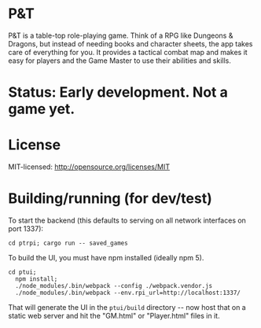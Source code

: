 # P&T

P&T is a table-top role-playing game. Think of a RPG like Dungeons & Dragons, but instead of needing
books and character sheets, the app takes care of everything for you. It provides a tactical combat
map and makes it easy for players and the Game Master to use their abilities and skills.

# Status: Early development. Not a game yet.

# License

MIT-licensed: http://opensource.org/licenses/MIT


# Building/running (for dev/test)

To start the backend (this defaults to serving on all network interfaces on port 1337):

```shell
cd ptrpi; cargo run -- saved_games
```

To build the UI, you must have npm installed (ideally npm 5).

```
cd ptui;
  npm install;
  ./node_modules/.bin/webpack --config ./webpack.vendor.js
  ./node_modules/.bin/webpack --env.rpi_url=http://localhost:1337/
```

That will generate the UI in the `ptui/build` directory -- now host that on a static web server and
hit the "GM.html" or "Player.html" files in it.
